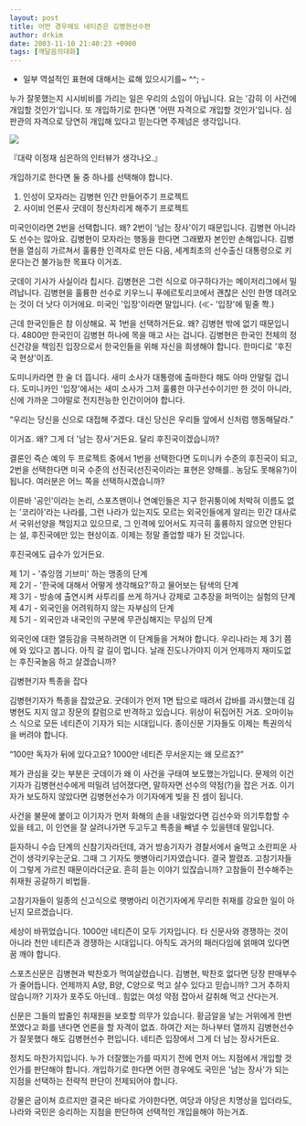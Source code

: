 ```yaml
---
layout: post
title: 어떤 경우에도 네티즌은 김병현선수편
author: drkim
date: 2003-11-10 21:40:23 +0900
tags: [깨달음의대화]
---
```


  - 일부 역설적인 표현에 대해서는 료해 있으시기를~ ^^; -


누가 잘못했는지 시시비비를 가리는 일은 우리의 소임이 아닙니다. 요는 '감히 이 사건에 개입할 것인가'입니다. 또 개입하기로 한다면 '어떤 자격으로 개입할 것인가'입니다. 심판관의 자격으로 당연히 개입해 있다고 믿는다면 주제넘은 생각입니다. 


  ![](http://drkimz.com/technote/board/KDR/upimg/1068466172.jpg)


  『대략 이정재 심은하의 인터뷰가 생각나오.』


개입하기로 한다면 둘 중 하나를 선택해야 합니다. 

1) 인성이 모자라는 김병현 인간 만들어주기 프로젝트  
2) 사이비 언론사 굿데이 정신차리게 해주기 프로젝트

미국인이라면 2번을 선택합니다. 왜? 2번이 '남는 장사'이기 때문입니다. 김병현 아니라도 선수는 많아요. 김병현이 모자라는 행동을 한다면 그래봤자 본인만 손해입니다. 김병현을 열심히 가르쳐서 훌륭한 인격자로 만든 다음, 세계최초의 선수출신 대통령으로 키운다는건 불가능한 목표다 이거죠. 

굿데이 기사가 사실이라 칩시다. 김병현은 그런 식으로 야구하다가는 메이저리그에서 밀려납니다. 김병현을 훌륭한 선수로 키우느니 푸에르토리코에서 괜찮은 신인 한명 데려오는 것이 더 낫다 이거에요. 미국인 '입장'이라면 말입니다. (≪- '입장'에 밑줄 쫙.)

근데 한국인들은 참 이상해요. 꼭 1번을 선택하거든요. 왜? 김병현 밖에 없기 때문입니다. 4800만 한국인이 김병현 하나에 목을 매고 사는 겁니다. 김병현은 한국인 전체의 정신건강을 책임진 입장으로서 한국인들을 위해 자신을 희생해야 합니다. 한마디로 '후진국 현상'이죠. 

도미니카라면 한 술 더 뜹니다. 새미 소사가 대통령에 출마한다 해도 아마 안말릴 겁니다. 도미니카인 '입장'에서는 새미 소사가 그저 훌륭한 야구선수이기만 한 것이 아니라, 신에 가까운 그야말로 전지전능한 인간이어야 합니다. 

“우리는 당신을 신으로 대접해 주겠다. 대신 당신은 우리들 앞에서 신처럼 행동해달라.”

이거죠. 왜? 그게 더 '남는 장사'거든요. 달리 후진국이겠습니까? 

결론인 즉슨 예의 두 프로젝트 중에서 1번을 선택한다면 도미니카 수준의 후진국이 되고, 2번을 선택한다면 미국 수준의 선진국(선진국이라는 표현은 양해를.. 농담도 못해유?)이 됩니다. 여러분은 어느 쪽을 선택하시겠습니까? 

이른바 '공인'이라는 논리, 스포츠맨이나 연예인들은 지구 한귀퉁이에 처박혀 이름도 없는 '코리아'라는 나라를, 그런 나라가 있는지도 모르는 외국인들에게 알리는 민간 대사로서 국위선양을 책임지고 있으므로, 그 인격에 있어서도 지극히 훌륭하지 않으면 안된다는 설, 후진국에만 있는 현상이죠. 이제는 정말 졸업할 때가 된 것입니다. 

후진국에도 급수가 있거든요.

제 1기 - '츄잉껌 기브미' 하는 맹종의 단계  
제 2기 - '한국에 대해서 어떻게 생각해요?'하고 물어보는 탐색의 단계  
제 3기 - 방송에 출연시켜 사투리를 쓰게 하거나 강제로 고추장을 퍼먹이는 실험의 단계  
제 4기 - 외국인을 어려워하지 않는 자부심의 단계   
제 5기 - 외국인과 내국인의 구분에 무관심해지는 무심의 단계

외국인에 대한 열등감을 극복하려면 이 단계들을 거쳐야 합니다. 우리나라는 제 3기 쯤에 와 있다고 봅니다. 아직 갈 길이 멉니다. 날래 진도나가야지 이거 언제까지 재미도없는 후진국놀음 하고 살겠습니까? 


  김병현기자 특종을 잡다


김병현기자가 특종을 잡았군요. 굿데이가 먼저 1면 탑으로 때려서 갑바를 과시했는데 김병현도 지지 않고 장문의 칼럼으로 반격하고 있습니다. 위상이 뒤집어진 거죠. 오마이뉴스 식으로 모든 네티즌이 기자가 되는 시대입니다. 종이신문 기자들도 이제는 특권의식을 버려야 합니다. 

“100만 독자가 뒤에 있다고요? 1000만 네티즌 무서운지는 왜 모르죠?”

제가 관심을 갖는 부분은 굿데이가 왜 이 사건을 구태여 보도했는가입니다. 문제의 이건기자가 김병현선수에게 떠밀려 넘어졌다면, 말하자면 선수의 약점(?)을 잡은 거죠. 이기자가 보도하지 않았다면 김병현선수가 이기자에게 빚을 진 셈이 됩니다. 

사건을 불문에 붙이고 이기자가 먼저 화해의 손을 내밀었다면 김선수와 의기투합할 수 있을 테고, 이 인연을 잘 살려나가면 두고두고 특종을 빼낼 수 있을텐데 말입니다. 

듣자하니 수습 단계의 신참기자라던데, 과거 방송기자가 경찰서에서 술먹고 소란피운 사건이 생각키우는군요. 그때 그 기자도 햇병아리기자였습니다. 결국 짤렸죠. 고참기자들이 그렇게 가르친 때문이라더군요. 흔히 듣는 이야기 있잖습니까? 고참들이 전수해주는 취재원 공갈하기 비법들. 

고참기자들이 일종의 신고식으로 햇병아리 이건기자에게 무리한 취재를 강요한 일이 아닌지 모르겠습니다.

세상이 바뀌었습니다. 1000만 네티즌이 모두 기자입니다. 타 신문사와 경쟁하는 것이 아니라 천만 네티즌과 경쟁하는 시대입니다. 아직도 과거의 패러다임에 얽매여 있다면 꿈 깨야 합니다. 

스포츠신문은 김병현과 박찬호가 먹여살렸습니다. 김병현, 박찬호 없다면 당장 판매부수가 줄어듭니다. 언제까지 A양, B양, C양으로 먹고 살수 있다고 믿습니까? 그거 추하지 않습니까? 기자가 포주도 아닌데.. 힘없는 여성 약점 잡아서 갈취해 먹고 산다는거. 

신문은 그들의 밥줄인 취재원을 보호할 의무가 있습니다. 황금알을 낳는 거위에게 한번 쪼였다고 화를 낸다면 언론을 할 자격이 없죠. 하여간 저는 하나부터 열까지 김병현선수가 잘못했다 해도 김병현선수 편입니다. 네티즌 입장에서 그게 더 남는 장사거든요. 

정치도 마찬가지입니다. 누가 더잘했는가를 따지기 전에 먼저 어느 지점에서 개입할 것인가를 판단해야 합니다. 개입하기로 한다면 어떤 경우에도 국민은 '남는 장사'가 되는 지점을 선택하는 전략적 판단이 전제되어야 합니다. 

강물은 굽이쳐 흐르지만 결국은 바다로 가야한다면, 여당과 야당은 치명상을 입더라도, 나라와 국민은 승리하는 지점을 판단하여 선택적인 개입을해야 하는거죠.